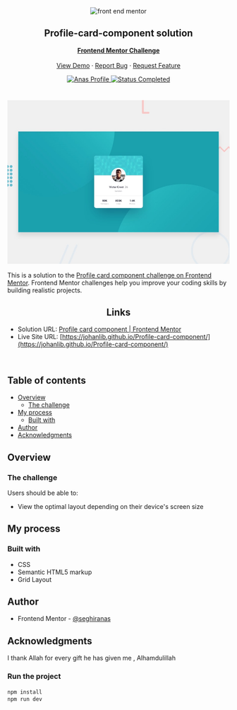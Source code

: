 <div id="top"></div>

<div align="center">

  <img src="https://www.frontendmentor.io/static/images/logo-mobile.svg" alt="front end mentor" width="80">

  <h2 align="center">Profile-card-component solution</h2>
  <p align="center">
  <!-- a modifier -->
    <a href="https://www.frontendmentor.io/solutions/profile-card-component"><strong>Frontend Mentor Challenge</strong></a>
    <br />
    <br />
    <a href="https://johanlib.github.io/Profile-card-component/">View Demo</a>
    ·
    <a href="https://github.com/johanLib/profile-card-component/issues" target="_blank">Report Bug</a>
    ·
    <a href="https://github.com/johanLib/profile-card-component/issues" target="_blank">Request Feature</a>
  </p>
</div>

<!-- Bagdes -->
<div align="center">
  <!-- Profile -->
  <a href="https://www.frontendmentor.io/profile/seghiranas">
    <img src="https://img.shields.io/badge/Profile-Seghir%20Anas-07043B?style=for-the-badge&logo=frontendmentor" alt="Anas Profile">
  </a>
  <!-- Status -->
  <a href="#">
    <img src="https://img.shields.io/badge/Status-Completed-brightgreen?style=for-the-badge" alt="Status Completed">
  </a>

</div>

#

<div align="center">

![](./design/desktop-preview.jpg)

</div>

This is a solution to the [Profile card component challenge on Frontend Mentor](https://www.frontendmentor.io/challenges/profile-card-component-cfArpWshJ). Frontend Mentor challenges help you improve your coding skills by building realistic projects.

<h2 align="center">Links</h2>

- Solution URL: [Profile card component | Frontend Mentor](https://www.frontendmentor.io/solutions/profile-card-component-SuEaFXGVPv)
- Live Site URL: [https://johanlib.github.io/Profile-card-component/](https://johanlib.github.io/Profile-card-component/)

<br>

## Table of contents

- [Overview](#overview)
  - [The challenge](#the-challenge)
- [My process](#my-process)
  - [Built with](#built-with)
- [Author](#author)
- [Acknowledgments](#acknowledgments)

## Overview

### The challenge

Users should be able to:

- View the optimal layout depending on their device's screen size

## My process

### Built with

<!-- Bagdes -->

- CSS
- Semantic HTML5 markup
- Grid Layout


## Author

- Frontend Mentor - [@seghiranas](https://www.frontendmentor.io/profile/seghiranas)

## Acknowledgments

I thank Allah for every gift he has given me , Alhamdulillah

### Run the project

```bash
npm install
npm run dev
```
